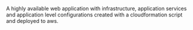 A highly available web application with infrastructure, application services and application level configurations created with a cloudformation script and deployed to aws.
